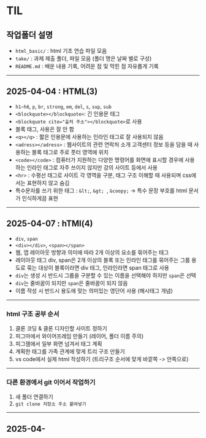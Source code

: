 # TIL
## 작업폴더 설명
* `html_basic/` : html 기초 연습 파일 모음
* `take/` : 과제 제출 폴더, 파일 모음 (폴더 명은 날짜 별로 구성)
* `README.md` : 배운 내용 기록, 어려운 점 및 막힌 점 자유롭게 기록
<hr>

## 2025-04-04 : HTML(3)
* `h1~h6`, `p`, `br`, `strong`, `em`, `del`, `s`, `sup`, `sub`
* `<blockquote></blockquote>`: 긴 인용문 태그
* `<blockquote cite="출처 주소"></blockquote>`로 사용
* 블록 태그, 사용은 잘 안 함
* `<q></q>` : 짧은 인용문에 사용하는 인라인 태그로 잘 사용되지 않음
* `<adress></adress>` : 웹사이트의 관련 연락처 소개 고객센터 정보 등을 담을 때 사용하는 블록 태그로 주로 풋터 영역에 위치
* `<code></code>` : 컴퓨터가 지원하는 다양한 명령어를 화면에 표시할 경우에 사용하는 인라인 태그로 자주 쓰이지 않지만 강의 사이트 등에서 사용
* `<hr>` : 수평선 태그로 사이트 각 영역을 구분, 태그 구조 이해할 때 사용되며 css에서는 표현하지 않고 숨김
* 특수문자를 쓰기 위한 태그 : `&lt;`, `&gt; `, `&coopy;` -> 특수 문장 부호를 html 문서가 인식하게끔 표현
<hr>

## 2025-04-07 : hTMl(4)
* `div`, `span`
* `<div></div>`, `<span></span>`
* 웹, 앱 레이아웃 방향과 의미에 따라 2개 이상의 요소를 묶어주는 태그
* 레이아웃 태그 div, span은 2개 이상의 블록 또는 인라인 태그를 묶어주는 그룹 용도로 묶는 대상이 블록이라면 div 태그, 인라인라면 span 태그로 사용
* `div`는 생성 시 반드시 그룹을 구분할 수 있는 이름을 선택해야 하지만 `span`은 선택
* `div`는 줄바꿈이 되지만 `span`은 줄바꿈이 되지 않음
* 이름 작성 시 반드시 용도에 맞는 의미있는 영단어 사용 (해시태그 개념)
<hr>

### html 구조 공부 순서
1. 클론 코딩 & 클론 디자인할 사이트 정하기
2. 피그마에서 와이어프레임 만들기 (레이어, 폴더 이름 주의)
3. 피그잼에서 일부 화면 넘겨서 태그 계획
4. 계획한 태그를 가족 관계에 맞게 트리 구조 만들기
5. vs code에서 실제 html 작성하기 (트리구조 순서에 맞게 바깥쪽 -> 안쪽으로)
<hr>

### 다른 환경에서 git 이어서 작업하기
1. 새 폴더 연결하기
2. `git clone 저장소 주소 붙여넣기`
<hr>

## 2025-04-